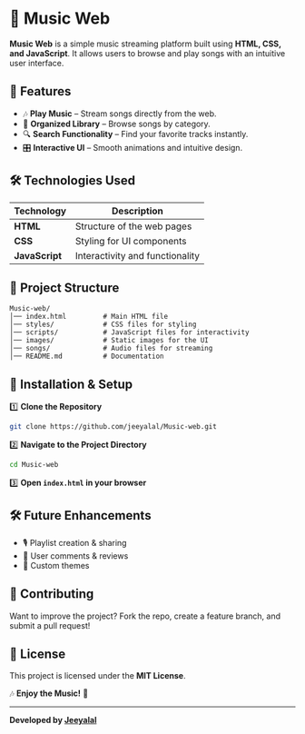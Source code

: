 # 🎵 Music Web

**Music Web** is a simple music streaming platform built using **HTML, CSS, and JavaScript**. It allows users to browse and play songs with an intuitive user interface.

## 🚀 Features
- 🎶 **Play Music** – Stream songs directly from the web.
- 📂 **Organized Library** – Browse songs by category.
- 🔍 **Search Functionality** – Find your favorite tracks instantly.
- 🎛️ **Interactive UI** – Smooth animations and intuitive design.

## 🛠️ Technologies Used
| Technology  | Description  |
|------------|-------------|
| **HTML**  | Structure of the web pages |
| **CSS**  | Styling for UI components |
| **JavaScript**  | Interactivity and functionality |

## 📂 Project Structure
```
Music-web/
│── index.html         # Main HTML file
│── styles/            # CSS files for styling
│── scripts/           # JavaScript files for interactivity
│── images/            # Static images for the UI
│── songs/             # Audio files for streaming
│── README.md          # Documentation
```

## 🔧 Installation & Setup
1️⃣ **Clone the Repository**  
```bash
git clone https://github.com/jeeyalal/Music-web.git
```
2️⃣ **Navigate to the Project Directory**  
```bash
cd Music-web
```
3️⃣ **Open `index.html` in your browser**  

## 🛠️ Future Enhancements
- 🎙️ Playlist creation & sharing  
- 💬 User comments & reviews  
- 🎨 Custom themes  

## 🤝 Contributing
Want to improve the project? Fork the repo, create a feature branch, and submit a pull request!

## 📜 License
This project is licensed under the **MIT License**.

🎶 **Enjoy the Music!** 🚀

---
**Developed by [Jeeyalal](https://github.com/jeeyalal)**

